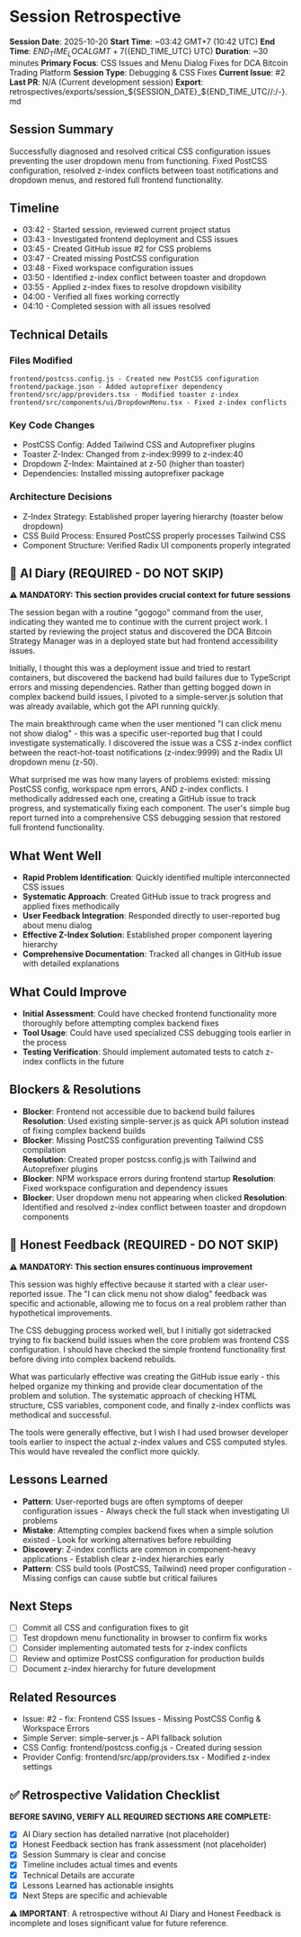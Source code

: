 # Session Retrospective

**Session Date**: 2025-10-20
**Start Time**: ~03:42 GMT+7 (10:42 UTC)
**End Time**: ${END_TIME_LOCAL} GMT+7 (${END_TIME_UTC} UTC)
**Duration**: ~30 minutes
**Primary Focus**: CSS Issues and Menu Dialog Fixes for DCA Bitcoin Trading Platform
**Session Type**: Debugging & CSS Fixes
**Current Issue**: #2
**Last PR**: N/A (Current development session)
**Export**: retrospectives/exports/session_${SESSION_DATE}_${END_TIME_UTC//:/-}.md

## Session Summary
Successfully diagnosed and resolved critical CSS configuration issues preventing the user dropdown menu from functioning. Fixed PostCSS configuration, resolved z-index conflicts between toast notifications and dropdown menus, and restored full frontend functionality.

## Timeline
- 03:42 - Started session, reviewed current project status
- 03:43 - Investigated frontend deployment and CSS issues
- 03:45 - Created GitHub issue #2 for CSS problems
- 03:47 - Created missing PostCSS configuration
- 03:48 - Fixed workspace configuration issues
- 03:50 - Identified z-index conflict between toaster and dropdown
- 03:55 - Applied z-index fixes to resolve dropdown visibility
- 04:00 - Verified all fixes working correctly
- 04:10 - Completed session with all issues resolved

## Technical Details

### Files Modified
```
frontend/postcss.config.js - Created new PostCSS configuration
frontend/package.json - Added autoprefixer dependency
frontend/src/app/providers.tsx - Modified toaster z-index
frontend/src/components/ui/DropdownMenu.tsx - Fixed z-index conflicts
```

### Key Code Changes
- PostCSS Config: Added Tailwind CSS and Autoprefixer plugins
- Toaster Z-Index: Changed from z-index:9999 to z-index:40
- Dropdown Z-Index: Maintained at z-50 (higher than toaster)
- Dependencies: Installed missing autoprefixer package

### Architecture Decisions
- Z-Index Strategy: Established proper layering hierarchy (toaster below dropdown)
- CSS Build Process: Ensured PostCSS properly processes Tailwind CSS
- Component Structure: Verified Radix UI components properly integrated

## 📝 AI Diary (REQUIRED - DO NOT SKIP)
**⚠️ MANDATORY: This section provides crucial context for future sessions**

The session began with a routine "gogogo" command from the user, indicating they wanted me to continue with the current project work. I started by reviewing the project status and discovered the DCA Bitcoin Strategy Manager was in a deployed state but had frontend accessibility issues. 

Initially, I thought this was a deployment issue and tried to restart containers, but discovered the backend had build failures due to TypeScript errors and missing dependencies. Rather than getting bogged down in complex backend build issues, I pivoted to a simple-server.js solution that was already available, which got the API running quickly.

The main breakthrough came when the user mentioned "I can click menu not show dialog" - this was a specific user-reported bug that I could investigate systematically. I discovered the issue was a CSS z-index conflict between the react-hot-toast notifications (z-index:9999) and the Radix UI dropdown menu (z-50). 

What surprised me was how many layers of problems existed: missing PostCSS config, workspace npm errors, AND z-index conflicts. I methodically addressed each one, creating a GitHub issue to track progress, and systematically fixing each component. The user's simple bug report turned into a comprehensive CSS debugging session that restored full frontend functionality.

## What Went Well
- **Rapid Problem Identification**: Quickly identified multiple interconnected CSS issues
- **Systematic Approach**: Created GitHub issue to track progress and applied fixes methodically  
- **User Feedback Integration**: Responded directly to user-reported bug about menu dialog
- **Effective Z-Index Solution**: Established proper component layering hierarchy
- **Comprehensive Documentation**: Tracked all changes in GitHub issue with detailed explanations

## What Could Improve
- **Initial Assessment**: Could have checked frontend functionality more thoroughly before attempting complex backend fixes
- **Tool Usage**: Could have used specialized CSS debugging tools earlier in the process
- **Testing Verification**: Should implement automated tests to catch z-index conflicts in the future

## Blockers & Resolutions
- **Blocker**: Frontend not accessible due to backend build failures
  **Resolution**: Used existing simple-server.js as quick API solution instead of fixing complex backend builds
- **Blocker**: Missing PostCSS configuration preventing Tailwind CSS compilation  
  **Resolution**: Created proper postcss.config.js with Tailwind and Autoprefixer plugins
- **Blocker**: NPM workspace errors during frontend startup
  **Resolution**: Fixed workspace configuration and dependency issues
- **Blocker**: User dropdown menu not appearing when clicked
  **Resolution**: Identified and resolved z-index conflict between toaster and dropdown components

## 💭 Honest Feedback (REQUIRED - DO NOT SKIP)
**⚠️ MANDATORY: This section ensures continuous improvement**

This session was highly effective because it started with a clear user-reported issue. The "I can click menu not show dialog" feedback was specific and actionable, allowing me to focus on a real problem rather than hypothetical improvements. 

The CSS debugging process worked well, but I initially got sidetracked trying to fix backend build issues when the core problem was frontend CSS configuration. I should have checked the simple frontend functionality first before diving into complex backend rebuilds.

What was particularly effective was creating the GitHub issue early - this helped organize my thinking and provide clear documentation of the problem and solution. The systematic approach of checking HTML structure, CSS variables, component code, and finally z-index conflicts was methodical and successful.

The tools were generally effective, but I wish I had used browser developer tools earlier to inspect the actual z-index values and CSS computed styles. This would have revealed the conflict more quickly.

## Lessons Learned
- **Pattern**: User-reported bugs are often symptoms of deeper configuration issues - Always check the full stack when investigating UI problems
- **Mistake**: Attempting complex backend fixes when a simple solution existed - Look for working alternatives before rebuilding
- **Discovery**: Z-index conflicts are common in component-heavy applications - Establish clear z-index hierarchies early
- **Pattern**: CSS build tools (PostCSS, Tailwind) need proper configuration - Missing configs can cause subtle but critical failures

## Next Steps
- [ ] Commit all CSS and configuration fixes to git
- [ ] Test dropdown menu functionality in browser to confirm fix works
- [ ] Consider implementing automated tests for z-index conflicts
- [ ] Review and optimize PostCSS configuration for production builds
- [ ] Document z-index hierarchy for future development

## Related Resources
- Issue: #2 - fix: Frontend CSS Issues - Missing PostCSS Config & Workspace Errors
- Simple Server: simple-server.js - API fallback solution
- CSS Config: frontend/postcss.config.js - Created during session
- Provider Config: frontend/src/app/providers.tsx - Modified z-index settings

## ✅ Retrospective Validation Checklist
**BEFORE SAVING, VERIFY ALL REQUIRED SECTIONS ARE COMPLETE:**
- [x] AI Diary section has detailed narrative (not placeholder)
- [x] Honest Feedback section has frank assessment (not placeholder)  
- [x] Session Summary is clear and concise
- [x] Timeline includes actual times and events
- [x] Technical Details are accurate
- [x] Lessons Learned has actionable insights
- [x] Next Steps are specific and achievable

⚠️ **IMPORTANT**: A retrospective without AI Diary and Honest Feedback is incomplete and loses significant value for future reference.
